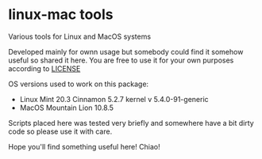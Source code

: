 linux-mac tools
========

Various tools for Linux and MacOS systems

Developed mainly for ownn usage but somebody could find it somehow useful so shared it here.
You are free to use it for your own purposes according to [LICENSE](LICENSE)

OS versions used to work on this package:
- Linux Mint 20.3 Cinnamon 5.2.7 kernel v 5.4.0-91-generic
- MacOS Mountain Lion 10.8.5

Scripts placed here was tested very briefly and somewhere have a bit dirty code so please use it with care.

Hope you'll find something useful here! Chiao!
